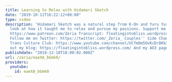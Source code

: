 ```yaml
---
title: Learning to Relax with Hidamari Sketch
date: "2019-10-11T16:22:12+08:00"
type: video
description: 'Hidamari Sketch was a natural step from K-On and Yuru Yuri, so let''s
  look at how it taught me to relax and pursue my passions. Support me on Patreon:
  https://www.patreon.com/Zeria Transcript: floatingintobliss.wordpress.com/2018/12/18/day-5-learning-to-relax-with-hidamari-sketch/
  Follow me on Twitter: https://twitter.com/_Zeria_ Couples'' Side Channel: https://www.youtube.com/channel/UC9mvbU-HNjLzYqx8ZiHsdBw
  Trans Culture Club: https://www.youtube.com/channel/UCfmDm5OvKcDrDKb3F8sxVrw Check
  out my blog: https://floatingintobliss.wordpress.com/ And my AO3 page: https://archiveofourown.org/users/Zeria/works'
publishdate: "2018-12-18T18:00:02.000Z"
url: /zeria/eaeXA_bGmk0/
providers:
  youtube:
    id: eaeXA_bGmk0
---
```

